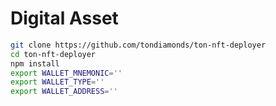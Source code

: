 # Digital Asset

```bash
git clone https://github.com/tondiamonds/ton-nft-deployer
cd ton-nft-deployer
npm install
export WALLET_MNEMONIC=''
export WALLET_TYPE=''
export WALLET_ADDRESS=''
```


